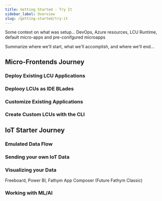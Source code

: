 ```yaml
---
title: Getting Started - Try It
sidebar_label: Overview
slug: /getting-started/try-it
---
```


Some context on what was setup... DevOps, Azure resources, LCU Runtime, default micro-apps and pre-conifgured microapps

Summarize where we'll start, what we'll accomplish, and where we'll end...

<!-- Deafult apps relate to enterprise whitelabeling -->

## Micro-Frontends Journey

### Deploy Existing LCU Applications

### Deplooy LCUs as IDE BLades

### Customize Existing Applications

### Create Custom LCUs with the CLI

## IoT Starter Journey

### Emulated Data Flow

### Sending your own IoT Data

### Visualizing your Data

Freeboard, Power BI, Fathym App Composer (Future Fathym Classic)

### Working with ML/AI
